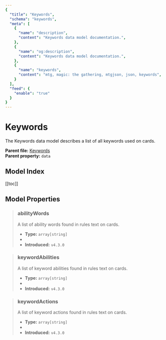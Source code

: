 ```yaml
---
{
  "title": "Keywords",
  "schema": "keywords",
  "meta": [
    {
      "name": "description",
      "content": "Keywords data model documentation.",
    },
    {
      "name": "og:description",
      "content": "Keywords data model documentation.",
    },
    {
      "name": "keywords",
      "content": "mtg, magic: the gathering, mtgjson, json, keywords",
    }
  ],
  "feed": {
    "enable": "true"
  }
}
---
```


# Keywords

The Keywords data model describes a list of all keywords used on cards.

**Parent file:** [Keywords](/downloads/all-files/#keywords)  
**Parent property:** `data`

## Model Index

<PropertyToggler/>

[[toc]]

## Model Properties

> ### abilityWords
> A list of ability words found in rules text on cards.
>
> - **Type:** `array[string]`
> - <ExampleField type='abilityWords'/>
> - **Introduced:** `v4.3.0`

> ### keywordAbilities
> A list of keyword abilities found in rules text on cards.
>
> - **Type:** `array[string]`
> - <ExampleField type='keywordAbilities'/>
> - **Introduced:** `v4.3.0`

> ### keywordActions
> A list of keyword actions found in rules text on cards.
>
> - **Type:** `array[string]`
> - <ExampleField type='keywordActions'/>
> - **Introduced:** `v4.3.0`
